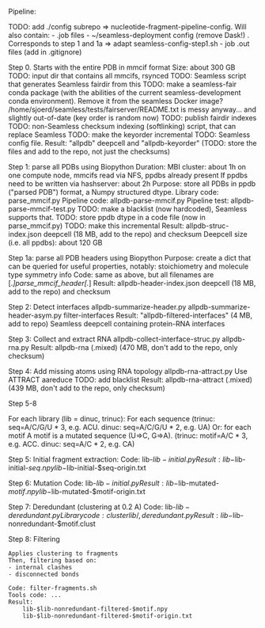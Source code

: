 Pipeline:

TODO: add ./config subrepo => nucleotide-fragment-pipeline-config. Will also contain:
    -  .job files
    -  ~/seamless-deployment config (remove Dask!) . Corresponds to step 1 and 1a => adapt seamless-config-step1.sh
    - job .out files (add in .gitignore)

Step 0. Starts with the entire PDB in mmcif format
    Size: about 300 GB
    TODO: input dir that contains all mmcifs, rsynced
    TODO: Seamless script that generates Seamless fairdir from this
    TODO: make a seamless-fair conda package (with the abilities of the current seamless-development conda environment). Remove it from the seamless Docker image? /home/sjoerd/seamless/tests/fairserver/README.txt is messy anyway... and slightly out-of-date (key order is random now)
    TODO: publish fairdir indexes
    TODO: non-Seamless checksum indexing (softlinking) script, that can replace Seamless
    TODO: make the keyorder incremental
    TODO: Seamless config file.
    Result: "allpdb" deepcell and "allpdb-keyorder" (TODO: store the files and add to the repo, not just the checksums)

Step 1: parse all PDBs using Biopython
    Duration: 
        MBI cluster: about 1h on one compute node, mmcifs read via NFS, ppdbs already present
            If ppdbs need to be written via hashserver: about 2h
    Purpose: store all PDBs in ppdb ("parsed PDB") format, a Numpy structured dtype.
    Library code: parse_mmcif.py
    Pipeline code: allpdb-parse-mmcif.py
    Pipeline test: allpdb-parse-mmcif-test.py
    TODO: make a blacklist (now hardcoded), Seamless supports that.
    TODO: store ppdb dtype in a code file (now in parse_mmcif.py)
    TODO: make this incremental
    Result: allpdb-struc-index.json deepcell (18 MB, add to the repo) and checksum
        Deepcell size (i.e. all ppdbs): about 120 GB

Step 1a: parse all PDB headers using Biopython
    Purpose: create a dict that can be queried for useful properties, notably:
        stoichiometry and molecule type
        symmetry info
    Code: same as above, but all filenames are [.*]parse_mmcif_header[.*]
    Result: allpdb-header-index.json  deepcell (18 MB, add to the repo) and checksum

Step 2: Detect interfaces
    allpdb-summarize-header.py
    allpdb-summarize-header-asym.py
    filter-interfaces
    Result: "allpdb-filtered-interfaces" (4 MB, add to repo) Seamless deepcell containing protein-RNA interfaces

Step 3: Collect and extract RNA
    allpdb-collect-interface-struc.py
    allpdb-rna.py
    Result: allpdb-rna (.mixed) (470 MB, don't add to the repo, only checksum)

Step 4: Add missing atoms using RNA topology
    allpdb-rna-attract.py
    Use ATTRACT aareduce
    TODO: add blacklist
    Result: allpdb-rna-attract (.mixed) (439 MB, don't add to the repo, only checksum)

Step 5-8

For each library (lib = dinuc, trinuc):
For each sequence (trinuc: seq=A/C/G/U \* 3, e.g. ACU. dinuc: seq=A/C/G/U \* 2, e.g. UA)
Or: for each motif
A motif is a mutated sequence (U=>C, G=>A).
    (trinuc: motif=A/C \* 3, e.g. ACC. dinuc: seq=A/C \* 2, e.g. CA)

Step 5: Initial fragment extraction:
    Code: lib-$lib-initial.py
    Result:
        lib-$lib-initial-$seq.npy
        lib-$lib-initial-$seq-origin.txt

Step 6: Mutation
    Code: lib-$lib-initial.py
    Result:
        lib-$lib-mutated-$motif.npy
        lib-$lib-mutated-$motif-origin.txt

Step 7:
    Deredundant (clustering at 0.2 A)
    Code: lib-$lib-deredundant.py
    Library code: clusterlib/, deredundant.py
    Result:
        lib-$lib-nonredundant-$motif.clust

Step 8:
    Filtering

    Applies clustering to fragments
    Then, filtering based on:
    - internal clashes
    - disconnected bonds

    Code: filter-fragments.sh
    Tools code: ...
    Result:
        lib-$lib-nonredundant-filtered-$motif.npy
        lib-$lib-nonredundant-filtered-$motif-origin.txt
